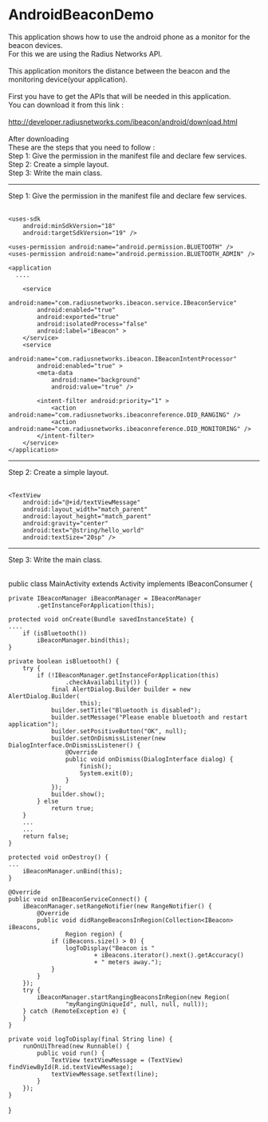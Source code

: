 AndroidBeaconDemo
=================
This application shows how to use the android phone as a monitor for the beacon devices.
<br/>For this we are using the Radius Networks API.
<br/>
<br/>This application monitors the distance between the beacon and the monitoring device(your application).
<br/>
<br/>First you have to get the APIs that will be needed in this application.
<br/>You can download it from this link : 
<br/><br/>http://developer.radiusnetworks.com/ibeacon/android/download.html
<br/>
<br/>After downloading 
<br/>
These are the steps that you need to follow :<br/>
Step 1: Give the permission in the manifest file and declare few services.<br/>
Step 2: Create a simple layout.<br/>
Step 3: Write the main class.<br/>
____________________________________________________________________________________________________________________________________________
Step 1: Give the permission in the manifest file and declare few services.<br/><br/>

    <uses-sdk
        android:minSdkVersion="18"
        android:targetSdkVersion="19" />

    <uses-permission android:name="android.permission.BLUETOOTH" />
    <uses-permission android:name="android.permission.BLUETOOTH_ADMIN" />

    <application
      ....

        <service
            android:name="com.radiusnetworks.ibeacon.service.IBeaconService"
            android:enabled="true"
            android:exported="true"
            android:isolatedProcess="false"
            android:label="iBeacon" >
        </service>
        <service
            android:name="com.radiusnetworks.ibeacon.IBeaconIntentProcessor"
            android:enabled="true" >
            <meta-data
                android:name="background"
                android:value="true" />

            <intent-filter android:priority="1" >
                <action android:name="com.radiusnetworks.ibeaconreference.DID_RANGING" />
                <action android:name="com.radiusnetworks.ibeaconreference.DID_MONITORING" />
            </intent-filter>
        </service>
    </application>
____________________________________________________________________________________________________________________________________________
Step 2: Create a simple layout.<br/><br/>

    <TextView
        android:id="@+id/textViewMessage"
        android:layout_width="match_parent"
        android:layout_height="match_parent"
        android:gravity="center"
        android:text="@string/hello_world"
        android:textSize="20sp" />
____________________________________________________________________________________________________________________________________________
Step 3: Write the main class.<br/><br/>


public class MainActivity extends Activity implements IBeaconConsumer {

	private IBeaconManager iBeaconManager = IBeaconManager
			.getInstanceForApplication(this);

	protected void onCreate(Bundle savedInstanceState) {
	....
		if (isBluetooth())
			iBeaconManager.bind(this);
	}

	private boolean isBluetooth() {
		try {
			if (!IBeaconManager.getInstanceForApplication(this)
					.checkAvailability()) {
				final AlertDialog.Builder builder = new AlertDialog.Builder(
						this);
				builder.setTitle("Bluetooth is disabled");
				builder.setMessage("Please enable bluetooth and restart application");
				builder.setPositiveButton("OK", null);
				builder.setOnDismissListener(new DialogInterface.OnDismissListener() {
					@Override
					public void onDismiss(DialogInterface dialog) {
						finish();
						System.exit(0);
					}
				});
				builder.show();
			} else
				return true;
		} 
		...
		...
		return false;
	}

	protected void onDestroy() {
	...
		iBeaconManager.unBind(this);
	}

	@Override
	public void onIBeaconServiceConnect() {
		iBeaconManager.setRangeNotifier(new RangeNotifier() {
			@Override
			public void didRangeBeaconsInRegion(Collection<IBeacon> iBeacons,
					Region region) {
				if (iBeacons.size() > 0) {
					logToDisplay("Beacon is "
							+ iBeacons.iterator().next().getAccuracy()
							+ " meters away.");
				}
			}
		});
		try {
			iBeaconManager.startRangingBeaconsInRegion(new Region(
					"myRangingUniqueId", null, null, null));
		} catch (RemoteException e) {
		}
	}

	private void logToDisplay(final String line) {
		runOnUiThread(new Runnable() {
			public void run() {
				TextView textViewMessage = (TextView) findViewById(R.id.textViewMessage);
				textViewMessage.setText(line);
			}
		});
	}
}




